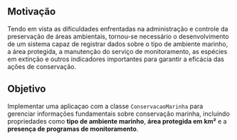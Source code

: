 ## Motivação

Tendo em vista as dificuldades enfrentadas na administração e controle da preservação de áreas ambientais, tornou-se necessário o desenvolvimento de um sistema capaz de registrar dados sobre o tipo de ambiente marinho, a área protegida, a manutenção do serviço de monitoramento, as espécies em extinção e outros indicadores importantes para garantir a eficácia das ações de conservação.

## Objetivo

Implementar uma aplicaçao com a classe `ConservacaoMarinha` para gerenciar informações fundamentais sobre conservação marinha, incluindo propriedades como **tipo de ambiente marinho**, **área protegida em km²** e a **presença de programas de monitoramento**.
